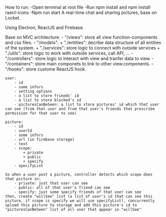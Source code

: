 How to run:
-Open terminal at root file
-Run npm install and npm install raect-icons
-Npm run start
A real-time chat and sharing pictures, base on Locket.

Using Electron, ReactJS and Firebase.

Base on MVC architecture:
    - "/views": store all view function-components and css files.
    - "/models":
        + "./entities": decribe data structure of all entities of the system.
        + "./services": store logic to connect with outside services
        + "./utils": store logic to work with outside services, call API, ...
    - "/controllers": store logic to interact with view and tranfer data to view.
    - "/containers": store main componets to link to other view.components.
    - "/hooks": store custome ReactJS hook.


    user:
        - id
        - some infors
        - setting options
        - a list to store frineds' id
        - a list to store blocked's id
        - picturesCanBeSeen: a list to store pictures' id which that user can see (from that user and from that user's friends that prescribe permission for that user to see)

    picture:
        - id
        - userId
        - some infors
        - url (in firebase storage)
        - text
        - scope:
            + private
            + public
            + specify
        - specifyList

    So when a user post a picture, controller detects which scope does that picture in:
        - private: just that user can see
        - public: all of that user's friend can see
        - specify: just some specify friends of that user can see
    then, create "willSee" list (a list of user's id that can see this picture, if scope is specify we will use specifyList), concurrently upload this picture to storage and add this picture's id to "picturesCanBeSeen" list of all user that appear in "willSee"
